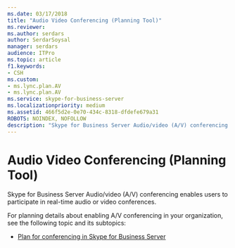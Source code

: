 ```yaml
---
ms.date: 03/17/2018
title: "Audio Video Conferencing (Planning Tool)"
ms.reviewer: 
ms.author: serdars
author: SerdarSoysal
manager: serdars
audience: ITPro
ms.topic: article
f1.keywords:
- CSH
ms.custom:
- ms.lync.plan.AV
- ms.lync.plan.AV
ms.service: skype-for-business-server
ms.localizationpriority: medium
ms.assetid: 466f5d2e-0e70-434c-8318-dfdefe679a31
ROBOTS: NOINDEX, NOFOLLOW
description: "Skype for Business Server Audio/video (A/V) conferencing enables users to participate in real-time audio or video conferences."
---
```


# Audio Video Conferencing (Planning Tool)
 
Skype for Business Server Audio/video (A/V) conferencing enables users to participate in real-time audio or video conferences.
  
For planning details about enabling A/V conferencing in your organization, see the following topic and its subtopics: 
  
- [Plan for conferencing in Skype for Business Server](../../../plan-your-deployment/conferencing/conferencing.md)
    



